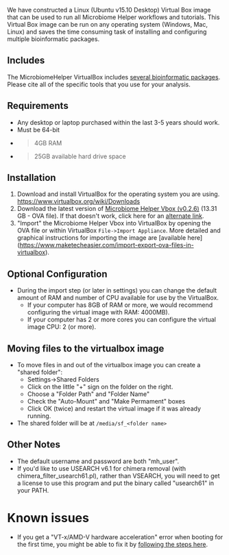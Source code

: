 We have constructed a Linux (Ubuntu v15.10 Desktop) Virtual Box image that can be used to run all Microbiome Helper workflows and tutorials. This Virtual Box image can be run on any operating system (Windows, Mac, Linux) and saves the time consuming task of installing and configuring multiple bioinformatic packages. 

## Includes
The MicrobiomeHelper VirtualBox includes [several bioinformatic packages](https://github.com/mlangill/microbiome_helper/wiki/Requirements). Please cite all of the specific tools that you use for your analysis. 

## Requirements
* Any desktop or laptop purchased within the last 3-5 years should work.
* Must be 64-bit
* >4GB RAM
* >25GB available hard drive space

## Installation
1. Download and install VirtualBox for the operating system you are using. https://www.virtualbox.org/wiki/Downloads
1. Download the latest version of [Microbiome Helper Vbox (v0.2.6)](https://www.dropbox.com/s/zxgex4zyeprtiej/MicrobiomeHelper_v0.2.6.ova?dl=1) (13.31 GB - OVA file). If that doesn't work, click here for an [alternate link](http://kronos.pharmacology.dal.ca/public_files/MicrobiomeHelper_v0.2.6.ova).
1. "Import" the Microbiome Helper Vbox into VirtualBox by opening the OVA file or within VirtualBox `File->Import Appliance`. More detailed and graphical instructions for importing the image are [available here] (https://www.maketecheasier.com/import-export-ova-files-in-virtualbox).

## Optional Configuration
* During the import step (or later in settings) you can change the default amount of RAM and number of CPU available for use by the VirtualBox.
    * If your computer has 8GB of RAM or more, we would recommend configuring the virtual image with RAM: 4000MB). 
    * If your computer has 2 or more cores you can configure the virtual image CPU: 2 (or more).

## Moving files to the virtualbox image
* To move files in and out of the virtualbox image you can create a "shared folder":
    * Settings->Shared Folders
    * Click on the little "+" sign on the folder on the right.
    * Choose a "Folder Path" and "Folder Name"
    * Check the "Auto-Mount" and "Make Permament" boxes
    * Click OK (twice) and restart the virtual image if it was already running. 
* The shared folder will be at `/media/sf_<folder name>`

## Other Notes
* The default username and password are both "mh_user".
* If you'd like to use USEARCH v6.1 for chimera removal (with chimera_filter_usearch61.pl), rather than VSEARCH, you will need to get a license to use this program and put the binary called "usearch61" in your PATH. 

# Known issues
* If you get a "VT-x/AMD-V hardware acceleration" error when booting for the first time, you might be able to fix it by [following the steps here](http://www.itworld.com/article/2981515/virtualization/virtualbox-diagnose-and-fix-vt-xamd-v-hardware-acceleration-errors.html).